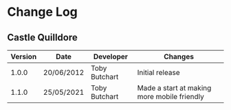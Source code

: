 # Change Log
## Castle Quilldore
Version | Date | Developer | Changes |
------- | ---- | --------- | ------- |
1.0.0 | 20/06/2012 | Toby Butchart | Initial release |
1.1.0 | 25/05/2021 | Toby Butchart | Made a start at making more mobile friendly |

